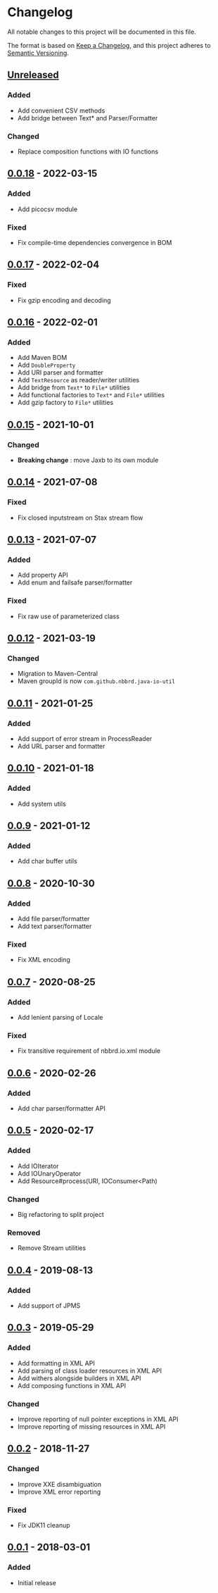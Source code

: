 # Changelog

All notable changes to this project will be documented in this file.

The format is based on [Keep a Changelog](https://keepachangelog.com/en/1.0.0/), and this project adheres
to [Semantic Versioning](https://semver.org/spec/v2.0.0.html).

## [Unreleased]

### Added

- Add convenient CSV methods
- Add bridge between Text* and Parser/Formatter

### Changed

- Replace composition functions with IO functions

## [0.0.18] - 2022-03-15

### Added

- Add picocsv module

### Fixed

- Fix compile-time dependencies convergence in BOM

## [0.0.17] - 2022-02-04

### Fixed

- Fix gzip encoding and decoding

## [0.0.16] - 2022-02-01

### Added

- Add Maven BOM
- Add `DoubleProperty`
- Add URI parser and formatter
- Add `TextResource` as reader/writer utilities
- Add bridge from `Text*` to `File*` utilities
- Add functional factories to `Text*` and `File*` utilities
- Add gzip factory to `File*` utilities

## [0.0.15] - 2021-10-01

### Changed

- **Breaking change** : move Jaxb to its own module

## [0.0.14] - 2021-07-08

### Fixed

- Fix closed inputstream on Stax stream flow

## [0.0.13] - 2021-07-07

### Added

- Add property API
- Add enum and failsafe parser/formatter

### Fixed

- Fix raw use of parameterized class

## [0.0.12] - 2021-03-19

### Changed

- Migration to Maven-Central
- Maven groupId is now `com.github.nbbrd.java-io-util`

## [0.0.11] - 2021-01-25

### Added

- Add support of error stream in ProcessReader
- Add URL parser and formatter

## [0.0.10] - 2021-01-18

### Added

- Add system utils

## [0.0.9] - 2021-01-12

### Added

- Add char buffer utils

## [0.0.8] - 2020-10-30

### Added

- Add file parser/formatter
- Add text parser/formatter

### Fixed

- Fix XML encoding

## [0.0.7] - 2020-08-25

### Added

- Add lenient parsing of Locale

### Fixed

- Fix transitive requirement of nbbrd.io.xml module

## [0.0.6] - 2020-02-26

### Added

- Add char parser/formatter API

## [0.0.5] - 2020-02-17

### Added

- Add IOIterator
- Add IOUnaryOperator
- Add Resource#process(URI, IOConsumer<Path)

### Changed

- Big refactoring to split project

### Removed

- Remove Stream utilities

## [0.0.4] - 2019-08-13

### Added

- Add support of JPMS

## [0.0.3] - 2019-05-29

### Added

- Add formatting in XML API
- Add parsing of class loader resources in XML API
- Add withers alongside builders in XML API
- Add composing functions in XML API

### Changed

- Improve reporting of null pointer exceptions in XML API
- Improve reporting of missing resources in XML API

## [0.0.2] - 2018-11-27

### Changed

- Improve XXE disambiguation
- Improve XML error reporting

### Fixed

- Fix JDK11 cleanup

## [0.0.1] - 2018-03-01

### Added

- Initial release

[Unreleased]: https://github.com/nbbrd/java-io-util/compare/v0.0.18...HEAD
[0.0.18]: https://github.com/nbbrd/java-io-util/compare/v0.0.17...v0.0.18
[0.0.17]: https://github.com/nbbrd/java-io-util/compare/v0.0.16...v0.0.17
[0.0.16]: https://github.com/nbbrd/java-io-util/compare/v0.0.15...v0.0.16
[0.0.15]: https://github.com/nbbrd/java-io-util/compare/v0.0.14...v0.0.15
[0.0.14]: https://github.com/nbbrd/java-io-util/compare/v0.0.13...v0.0.14
[0.0.13]: https://github.com/nbbrd/java-io-util/compare/v0.0.12...v0.0.13
[0.0.12]: https://github.com/nbbrd/java-io-util/compare/v0.0.11...v0.0.12
[0.0.11]: https://github.com/nbbrd/java-io-util/compare/v0.0.10...v0.0.11
[0.0.10]: https://github.com/nbbrd/java-io-util/compare/v0.0.9...v0.0.10
[0.0.9]: https://github.com/nbbrd/java-io-util/compare/v0.0.8...v0.0.9
[0.0.8]: https://github.com/nbbrd/java-io-util/compare/v0.0.7...v0.0.8
[0.0.7]: https://github.com/nbbrd/java-io-util/compare/v0.0.6...v0.0.7
[0.0.6]: https://github.com/nbbrd/java-io-util/compare/v0.0.5...v0.0.6
[0.0.5]: https://github.com/nbbrd/java-io-util/compare/v0.0.4...v0.0.5
[0.0.4]: https://github.com/nbbrd/java-io-util/compare/v0.0.3...v0.0.4
[0.0.3]: https://github.com/nbbrd/java-io-util/compare/v0.0.2...v0.0.3
[0.0.2]: https://github.com/nbbrd/java-io-util/compare/v0.0.1...v0.0.2
[0.0.1]: https://github.com/nbbrd/java-io-util/releases/tag/v0.0.1
